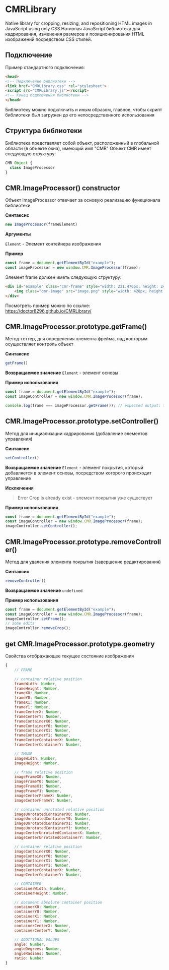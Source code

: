# CMRLibrary
Native library for cropping, resizing, and repositioning HTML images in JavaScript using only CSS
Нативная JavaScript библиотека для кадрирования, изменения размеров и позиционирования HTML изображений посредством CSS стилей.

## Подключение
Пример стандартного подключения:
```html
<head>
<!-- Подключение библиотеки -->
<link href="CMRLibrary.css" rel="stylesheet">
<script src="CMRLibrary.js"></script>
<!-- Конец подключения библиотеки -->
</head>
```
Библиотеку можно подключить и иным образом, главное, чтобы скрипт библиотеки был загружен до его непосредственного использования

## Структура библиотеки
Библиотека представляет собой объект, расположенный в глобальной области (в объекте окна), имеющий имя "CMR"
Объект CMR имеет следующую структуру:
```js
CMR Object {
  class ImageProcessor
}
```

## CMR.ImageProcessor() constructor
Объект ImageProcessor отвечает за основую реализацию функционала библиотеки

**Синтаксис**
```js
new ImageProcessor(frameElement)
```

**Аргументы**

`Element` - Элемент контейнера изображения

**Пример**
```js
const frame = document.getElementById("example");
const imageProcessor = new window.CMR.ImageProcessor(frame);
```
Элемент frame должен иметь следующую структуру:
```html
<div id="example" class="cmr-frame" style="width: 221.476px; height: 242.59px; left: 459.25px; top: 93.485px; transform: rotate(30deg);">
    <img class="cmr-image" src="image.png" style="width: 428px; height: 321px; left: -113px; top: -57px;">
</div>
```

Посмотреть пример можно по ссылке:
https://doctor8296.github.io/CMRLibrary/


## CMR.ImageProcessor.prototype.getFrame()
Метод-геттер, для определения элемента фрейма, над конторым осуществляет контроль объект

**Синтаксис**
```js
getFrame()
```

**Возвращаемое значение**
`Element` - элемент основы

**Пример использования**
```js
const frame = document.getElementById("example");
const imageController = new window.CMR.ImageProcessor(frame);

console.log(frame === imageProcessor.getFrame()); // expected output: true
```

## CMR.ImageProcessor.prototype.setController()
Метод для инициализации кадрирования (добавление элементов управления)

**Синтаксис**
```js
setController()
```

**Возвращаемое значение**
`Element` - элемент покрытия, который добавляется в элемент основы, посредством которого происходит управление

**Исключения**
> Error Crop is already exist - элемент покрытия уже существует

**Пример использования**
```js
const frame = document.getElementById("example");
const imageController = new window.CMR.ImageProcessor(frame);
imageController.setController();
```

## CMR.ImageProcessor.prototype.removeController()
Метод для удаления элемента покрытия (завершение редактирования)

**Синтаксис**
```js
removeController()
```

**Возвращаемое значение**
`undefined`

**Пример использования**
```js
const frame = document.getElementById("example");
const imageController = new window.CMR.ImageProcessor(frame);
imageController.setFrame();
// some edits
imageController.removeCrop();
```

## get CMR.ImageProcessor.prototype.geometry
Свойства отображающее текущее состояние изображения
```js
{
    // FRAME

    // container relative position
    frameWidth: Number,
    frameHeight: Number,
    frameX0: Number,
    frameY0: Number,
    frameX1: Number,
    frameY1: Number,
    frameCenterX: Number,
    frameCenterY: Number,
    frameContainerX0: Number,
    frameContainerY0: Number,
    frameContainerX1: Number,
    frameContainerY1: Number,
    frameCenterContainerX: Number,
    frameCenterContainerY: Number,

    // IMAGE
    imageWidth: Number,
    imageHeight: Number,

    // frame relative position
    imageFrameX0: Number,
    imageFrameY0: Number,
    imageFrameX1: Number,
    imageFrameY1: Number,
    imageCenterFrameX: Number,
    imageCenterFrameY: Number,

    // container unrotated relative position
    imageUnrotatedContainerX0: Number,
    imageUnrotatedContainerY0: Number,
    imageUnrotatedContainerX1: Number,
    imageUnrotatedContainerY1: Number,
    imageCenterUnrotatedContainerX: Number,
    imageCenterUnrotatedContainerY: Number,

    // container relative position
    imageContainerX0: Number,
    imageContainerY0: Number,
    imageContainerX1: Number,
    imageContainerY1: Number,
    imageCenterContainerX: Number,
    imageCenterContainerY: Number,

    // CONTAINER
    containerWidth: Number,
    containerHeight: Number,

    // document absolute container position
    containerX0: Number,
    containerY0: Number,
    containerX1: Number,
    containerY1: Number,
    containerCenterX: Number,
    containerCenterY: Number,

    // ADDITIONAL VALUES
    angle: Number,
    angleDegrees: Number,
    angleRadians: Number,
    ratio: Number
}
```
